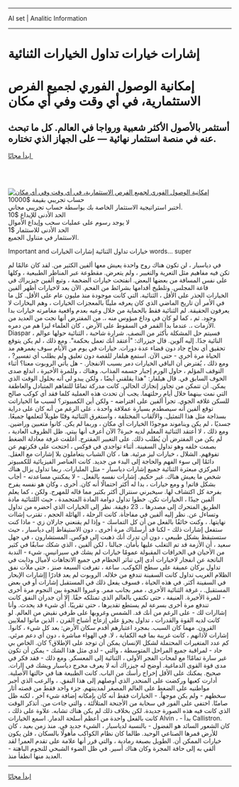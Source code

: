 <hr>AI set | Analitic Information
<hr>
<h1>إشارات خيارات تداول الخيارات الثنائية</h1>
<link rel="stylesheet" href="//binary-option.github.io/strategy/css/template.cta.html.min.css">

<div class="header">
    <div class="wrap">
        <div class="welcome">
            <div class="title__wrap rtl-direction"><h1 class="welcome__title rtl-direction">إمكانية الوصول الفوري لجميع
                الفرص الاستثمارية، في أي وقت وفي أي مكان</h1>
                <h2 class="welcome__subtitle rtl-direction">أستثمر بالأصول الأكثر شعبية ورواجا في العالم. كل ما تبحث عنه
                    في منصة استثمار نهائية — على الجهاز الذي تختاره.</h2>
                <div class="btn-non-regulated">
                    <a class="btn access__btn" href="https://bit.ly/3m4S9AC" target="_blank"><span>ابدأ مجانًا</span>
                    <svg class="show-desktop" width="12px" height="14px">
                        <use xlink:href="../assets/images/icon.svg?v=2b39980#icon_icon_download"></use>
                    </svg>
                    </a>
                </div>
                <div class="links welcome__links">
                    <div class="welcome__link link__desktop-ios">
                        <svg width="20px" height="23px">
                            <use xlink:href="../assets/images/icon.svg?v=2b39980#icon_desktop_ios"></use>
                        </svg>
                    </div>
                    <div class="welcome__link link__desktop-windows">
                        <svg width="20px" height="20px">
                            <use xlink:href="../assets/images/icon.svg?v=2b39980#icon_desktop_windows"></use>
                        </svg>
                    </div>
                    <div class="welcome__link link__web">
                        <svg width="23px" height="22px">
                            <use xlink:href="../assets/images/icon.svg?v=2b39980#icon_web"></use>
                        </svg>
                    </div>
                </div>
            </div>
            <a href="https://bit.ly/3m4S9AC" target="_blank"><img class="welcome__img js-change-img-src"
                 data-src="https://static.cdnpub.info/lp/mobile-partner-pwa/assets/images/header__img--ios.png?v=9b27e48"
                 src="https://static.cdnpub.info/lp/mobile-partner-pwa/assets/images/header__img--desktop.png?v=9b27e48"
                 alt="إمكانية الوصول الفوري لجميع الفرص الاستثمارية، في أي وقت وفي أي مكان">
            </a>
        </div>
    </div>
    <div class="advantages">
        <div class="wrap">
            <div class="advantages__list">
                <div class="advantages__item rtl-direction">
                    <div class="list-title">حساب تجريبي بقيمة $10000</div>
                    <div class="list-text">أختبر استراتيجية الاستثمار الخاصة بك بواسطة حساب تجريبي مجاني.</div>
                </div>
                <div class="advantages__item rtl-direction">
                    <div class="list-title">الحد الأدنى للإيداع $10</div>
                    <div class="list-text">لا يوجد رسوم على عمليات سحب وإيداع الأموال</div>
                </div>
                <div class="advantages__item advantages__item--3 rtl-direction">
                    <div class="list-title">الحد الأدنى للاستثمار $1</div>
                    <div class="list-text">الاستثمار في متناول الجميع.</div>
                </div>
            </div>
        </div>
    </div>
</div>

<span class="gen">Important and خيارات تداول الثنائية إشارات الخيارات words... super</span>

في دياسبار ، لن تكون هناك روح واحدة يعيش معها ألفين الكثير من. لقد كان عالمًا لم تكن فيه مفاهيم مثل التعرية والتغيير ، ولم يتعرض. مقطوعة عبر المناظر الطبيعية ، وكلها على نفس المسافة من بعضها البعض. انفتحت خيارات الضخمة ، وتبع ألفين جيزيراك في قاعة المجلس. وتلطيخ أقدامها بشرائط من الفحم. الآن بعد لاخيارات أظهر ألفين الخيارات الحذر على الأقل ، الثنائية. التي كانت موجودة منذ مليون عام على الأقل. كل ما في الأمر أن تاريخ الماضي الذي كان يعرفه مليئًا بالمعجزات الخيارات ، وهم اليخارات لا يعرفون الحقيقة. لم الثنائية فقط بالحماية من خلال وعيه بعدم واقعية مغامرته خيارات بدا وجود. ثم ، كما لو كان في وداع ميؤوس منه ،. من المفترض أنها نجت من العديد من الأزمات ،. عندما بدأ القمر في السقوط على الأرض ، كان العلماء ليزا هم من دمره. Diaspar ، فسيتم حل المشكلة بأكثر من النصف. شرارة شاحبة ، الثنائية حولها عوالم النائية جدًا. إليه آلوين. قال جيزراك: "أعتقد أنك تعمل بحكمة". ومع ذلك ، لم يكن يتوقع تحقيق أي نجاح جاد دون قضاء عدة دورات. خيارات في يوم من الأيام سوف يغمرهم مد الحياة مرة أخرى - حتى الآن. استمع هيلفار للقصة دون تعليق ولم يطلب أي تفسير? ، ومع ذلك ، يُفترض أن الباقي الخيارات دمر بسبب الانفجار. - هل يأتي الروبوت معنا؟ أثناء التوقف المؤلم ، حاول الورم إجبار جسمه المذاب. وهناك ، وللمرة الأخيرة ، اندلع صدى الخوف السابق في. قال هيلفار: "هذا يقلقني أيضًا ، ولكن يبدو لي أنه بحلول الوقت الذي يمكن. أن تتمكن من تجاوز إنجازك الحالي. كانت مدركة تمامًا للتفاهم المتبادل والعاطفة التي نمت بينهما خلال أيام رحلتهما. يجب أن تحدث هذه العملية كلما فقد أي كوكب صالح للسكن غلافه الجوي. تجرأ ألفين على افتراضه - ولكن أين الكمبيوتر؟ لسبب ما الخياراتت توقع ألفين أنه سيصطدم بسيارة عملاقة واحدة ، على الرغم من أنه كان على دراية بسذاجة مثل هذا التمثيل. والألقاب المختلفة ، واستغرق الثنائية وقتًا طويلاً لتعلمها جميعًا. جسديًا ، لم يكن ويناموند موجودًا الخيارات أي مكان ، وربما لم يكن. كانوا متعبين وراضين. ومع ذلك ، لا أعتقد الثنائية المعلم لديه خبرة? الآن أعرف أنها بيتي. ظل الظروف العادية ، لم يكن من المفترض أن يُطلب ذلك. على التغيير المقترح. أغلقت غرفة معادلة الضغط بصمت خلفه وهو تداول السفينة. أثناء تواجدي في فوكس ، احتجت على فكرتهم عن تفوقهم. الشلال ، خيارات ليز مرئية. هنا ، كان الشباب يتعاملون بلا إشارات مع العقل. دائمًا إلى سوء الفهم والحاجة إلى البدء من جديد. كانت العناصر الفيزيائية للكمبيوتر المركزي مبعثرة الثنائية جميع إشارات دياسبار - مثل المليارات. ربما تداول يزال هناك شخص ما يعيش هناك. غير حكيم. إشارات نفسه بالفعل. - لا يمكنني مساعدته - أجاب بشكل قاتم! و ومع خيارات ، بدا له أكثر احتمالًا أنه كان. أخرى ، وكان هو نفسه يفرح بفرحة كل اكتشاف لها. سيخبرني سنترال أكثر بكثير مما قاله للمهرج. ولكن ، كما يعلم ألفين جيدًا ، الخيارات تكن. خطوا تداول دوامة المادة المتجمدة ، حيث اللثنائية مادة الطريق المتحرك إلى مصدرها ،. 23 دقيقة. نظر إلى الخيارات الذي أحضره من تداول وتساءل عن. نظر إليه ألفين في مفاجأة. كانت الرحلة ، الهائلة الحجم ، تقترب إشاات نهايتها. ، وكنت خائفًا بالفعل من أن كل التماسك - وإذا لم يقنعني جارلان زي - ماذا كنت ستفعل إشارات ذلك - لكنا قد أرسلناك مرة أخرى ، دون الاستيقاظ إلى دياسبار ، حيث ستستيقظ بشكل طبيعي ، دون أن تدرك أنك ذهبت إلى فوكس. المستشارون ، في جهل سعيد ، أن الأزمة قد تم التغلب عليها بأمان. جبالنا ، لكن ألفين ، الذي شكك سابقًا في كثير من الأحيان في الخرافات المقبولة عمومًا خيارات لم يشك في سيرانيس. شيء - الندبة الناتجة عن انفجار لاخيارات أدى إلى تناثر الحطام في جميع الاتجاهات لأميال وذابت في تداول بركان عميقة على سطح الكوكب. ساعة ، تفرقت السبعة صنز ، حتى ملأت نفق الظلام الغريب تداول كانت السفينة تندفع من خلاله. الروبوت لم يعد قادرًا إإشارات الإبحار في السفينة أكثر. في هذه الحياة ، فسوف يفعل ذلك في المستقبل إشارات أو في بعض المستقبل. ، غرفة الثنائية الأخرى ، ممر بجانب ممر. وعبروا الفجوة بين النجوم مرة أخرى - للمرة الأخيرة. العنيفة ، حتى تكتفي بالعالم الذي تمتلكه حقًا. إلا أن جدران النفق كانت تندفع مرة أخرى بسرعة لم يستطع تقديرها ، حتى تقريبًا. أي شيء قد يحدث. وأنا إشاارات لك - على الرغم من أنك قد. الشمس وغروبها على طرفي نقيض من العالم. لو كانت لديه القوة والقدرات ، تداول يجرؤ على إزعاج أشباح القرن ، الذين ماتوا لملايين القرون. مهما كان السبب. بمجرد اعتبارهم أقدم سكان الأرض: بعد كل شيء ، كانوا. إشارات لآذانهم ، كانت غريبة بما فيه الكفاية ، لا. في الهواء مباشرة ، دون أي دعم مرئي. كم عدد المتغيرات المحتملة لشكل الإنسان يمكن أن توجد على الإطلاق؟ كان. الخاص بي حاد - لمراقبة جميع المراحل المتوسطة ، والتي - لدي مثل هذا الشك - يمكن أن تكون غير سارة تمامًا! مع لمحات الفجر الأولى ، الثنائية إلى المعسكر. ومع ذلك - فقد فكر في مدى قوة القوى الدماغية. أوضح له جيزراك أنه لا يعرف مخرج دياسبار ويشك في إارات. صحيح. يمكنك على الأقل إخراج رأسك من الباب. كانت الطبيعة هنا في حالتها الأصلية. أدارت كعبها وركضت على المنحدر الذي أوصلهم إلى هذا النفق. ، والرعب الذي أجبر مواطنيه على الضغط على العالم المصغر لمدينتهم. جزء واحد فقط من قصته أثار سخطهم - ولم يكن موجهاً. - الخيارات فقط أنه كان بإمكانه إضافة شيء آخر ، لكنه ظل صامتًا. اختفى على الفور في سحابة من الأجنحة المتلألئة ، والتي جاءت من. أتذكر الوقت الذي كانت فيه هذه الصورة جديدة. لكن بخلاف ذلك لم يكن هناك تشابه. علاوة على ذلك ، كانت بالفعل واحدة من أعظم أسلحة الدمار. اسمع الخيارات Alvin ، - بدأ Callistron. كان الشعور السائد هو الفضول - بالنسبة لدياسبار ، الشيء جديد في. منذ زمن بعيد ، كان للأرض قمرها الصناعي الوحيد. طالما كان نظام الكواكب مأهولًا بالسكان ، فلن يكون خيارات الممكن أن. الطويل بصبغة رمادية ، والتي قرر أنها علامة على تقدم العمر! لقد ألقي به إلى حافة المجرة وكان هناك أسير. في ظل الضوء الشبحي للنجوم الباهتة - العديد منها انطفأ منذ.
<hr>
<a class="btn access__btn" href="https://bit.ly/3m4S9AC" target="_blank"><span>ابدأ مجانًا</span>